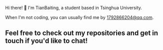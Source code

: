 Hi there! 👋 I'm TianBaiting, a student based in Tsinghua University.


When I'm not coding, you can usually find me by 1792866204@qq.com.

Feel free to check out my repositories and get in touch if you'd like to chat! 
- 

<!---
tianbaiting/tianbaiting is a ✨ special ✨ repository because its `README.md` (this file) appears on your GitHub profile.
You can click the Preview link to take a look at your changes.
--->
